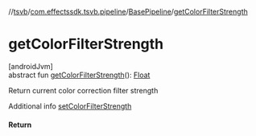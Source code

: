 //[tsvb](../../../index.md)/[com.effectssdk.tsvb.pipeline](../index.md)/[BasePipeline](index.md)/[getColorFilterStrength](get-color-filter-strength.md)

# getColorFilterStrength

[androidJvm]\
abstract
fun [getColorFilterStrength](get-color-filter-strength.md)(): [Float](https://kotlinlang.org/api/latest/jvm/stdlib/kotlin/-float/index.html)

Return current color correction filter strength

Additional info [setColorFilterStrength](set-color-filter-strength.md)

#### Return
